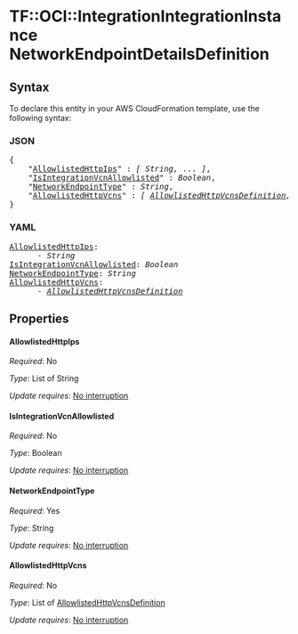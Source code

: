 # TF::OCI::IntegrationIntegrationInstance NetworkEndpointDetailsDefinition

## Syntax

To declare this entity in your AWS CloudFormation template, use the following syntax:

### JSON

<pre>
{
    "<a href="#allowlistedhttpips" title="AllowlistedHttpIps">AllowlistedHttpIps</a>" : <i>[ String, ... ]</i>,
    "<a href="#isintegrationvcnallowlisted" title="IsIntegrationVcnAllowlisted">IsIntegrationVcnAllowlisted</a>" : <i>Boolean</i>,
    "<a href="#networkendpointtype" title="NetworkEndpointType">NetworkEndpointType</a>" : <i>String</i>,
    "<a href="#allowlistedhttpvcns" title="AllowlistedHttpVcns">AllowlistedHttpVcns</a>" : <i>[ <a href="allowlistedhttpvcnsdefinition.md">AllowlistedHttpVcnsDefinition</a>, ... ]</i>
}
</pre>

### YAML

<pre>
<a href="#allowlistedhttpips" title="AllowlistedHttpIps">AllowlistedHttpIps</a>: <i>
      - String</i>
<a href="#isintegrationvcnallowlisted" title="IsIntegrationVcnAllowlisted">IsIntegrationVcnAllowlisted</a>: <i>Boolean</i>
<a href="#networkendpointtype" title="NetworkEndpointType">NetworkEndpointType</a>: <i>String</i>
<a href="#allowlistedhttpvcns" title="AllowlistedHttpVcns">AllowlistedHttpVcns</a>: <i>
      - <a href="allowlistedhttpvcnsdefinition.md">AllowlistedHttpVcnsDefinition</a></i>
</pre>

## Properties

#### AllowlistedHttpIps

_Required_: No

_Type_: List of String

_Update requires_: [No interruption](https://docs.aws.amazon.com/AWSCloudFormation/latest/UserGuide/using-cfn-updating-stacks-update-behaviors.html#update-no-interrupt)

#### IsIntegrationVcnAllowlisted

_Required_: No

_Type_: Boolean

_Update requires_: [No interruption](https://docs.aws.amazon.com/AWSCloudFormation/latest/UserGuide/using-cfn-updating-stacks-update-behaviors.html#update-no-interrupt)

#### NetworkEndpointType

_Required_: Yes

_Type_: String

_Update requires_: [No interruption](https://docs.aws.amazon.com/AWSCloudFormation/latest/UserGuide/using-cfn-updating-stacks-update-behaviors.html#update-no-interrupt)

#### AllowlistedHttpVcns

_Required_: No

_Type_: List of <a href="allowlistedhttpvcnsdefinition.md">AllowlistedHttpVcnsDefinition</a>

_Update requires_: [No interruption](https://docs.aws.amazon.com/AWSCloudFormation/latest/UserGuide/using-cfn-updating-stacks-update-behaviors.html#update-no-interrupt)


